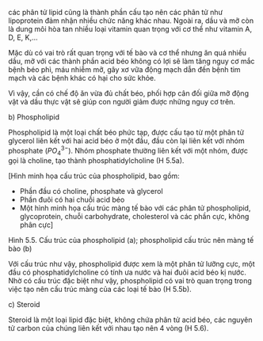 các phân tử lipid cũng là thành phần cấu tạo nên các phân tử như lipoprotein đảm nhận nhiều chức năng khác nhau. Ngoài ra, dầu và mỡ còn là dung môi hòa tan nhiều loại vitamin quan trọng với cơ thể như vitamin A, D, E, K,...

Mặc dù có vai trò rất quan trọng với tế bào và cơ thể nhưng ăn quá nhiều dầu, mỡ với các thành phần acid béo không có lợi sẽ làm tăng nguy cơ mắc bệnh béo phì, máu nhiễm mỡ, gây xơ vữa động mạch dẫn đến bệnh tim mạch và các bệnh khác có hại cho sức khỏe.

Vì vậy, cần có chế độ ăn vừa đủ chất béo, phối hợp cân đối giữa mỡ động vật và dầu thực vật sẽ giúp con người giảm được những nguy cơ trên.

b) Phospholipid

Phospholipid là một loại chất béo phức tạp, được cấu tạo từ một phân tử glycerol liên kết với hai acid béo ở một đầu, đầu còn lại liên kết với nhóm phosphate ($PO_4^{3-}$). Nhóm phosphate thường liên kết với một nhóm, được gọi là choline, tạo thành phosphatidylcholine (H 5.5a).

[Hình minh họa cấu trúc của phospholipid, bao gồm:
- Phần đầu có choline, phosphate và glycerol
- Phần đuôi có hai chuỗi acid béo
- Một hình minh họa cấu trúc màng tế bào với các phân tử phospholipid, glycoprotein, chuỗi carbohydrate, cholesterol và các phần cực, không phân cực]

Hình 5.5. Cấu trúc của phospholipid (a); phospholipid cấu trúc nên màng tế bào (b)

Với cấu trúc như vậy, phospholipid được xem là một phân tử lưỡng cực, một đầu có phosphatidylcholine có tính ưa nước và hai đuôi acid béo kị nước. Nhờ có cấu trúc đặc biệt như vậy, phospholipid có vai trò quan trọng trong việc tạo nên cấu trúc màng của các loại tế bào (H 5.5b).

c) Steroid

Steroid là một loại lipid đặc biệt, không chứa phân tử acid béo, các nguyên tử carbon của chúng liên kết với nhau tạo nên 4 vòng (H 5.6).